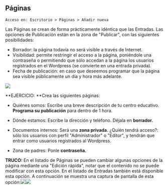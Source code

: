 ## Páginas

```
Acceso en: Escritorio > Páginas > Añadir nueva
```

Las Páginas se crean de forma prácticamente idéntica que las Entradas. Las opciones de Publicación están en la zona de "Publicar", con las siguientes posibilidades:

* Borrador: la página todavía no será visible a través de Internet.
* Visibilidad: permite restringir el acceso a la página, poniéndole una contraseña o permitiendo que sólo accedan a la página los usuarios registrados en el Wordpress \(se convierte en una entrada privada\).
* Fecha de publicación: en caso que deseemos programar que la página sea visible públicamente un día y hora más adelante.

![](https://catedu.github.io/atrevete-con-wordpress/assets/publicar.png)

**EJERCICIO: **Crea las siguientes páginas:

* Quiénes somos: Escribe una breve descripción de tu centro educativo. **Programa su publicación** para dentro de 1 hora.

* Dónde estamos: Escribe la dirección y teléfono. Déjala en **borrador.**

* Documentos internos: Será una **zona privada.** ¿Quién tendrá acceso?: sólo los usuarios con perfil "Administrador" o "Editor", y tendrán que entrar como usuarios registrados al Wordpress.

* Zona de padres: Ponle **contraseña.**

**TRUCO:** En el listado de Páginas se pueden cambiar algunas opciones de la página mediante una "Edición rápida", notar que el contenido no se puede modificar con esta opción. En el listado de Entradas también está disponible esta opción. A continuación se muestra una captura de pantalla de esta opción:![](https://catedu.github.io/atrevete-con-wordpress/assets/pagina-edicion-rapida-1.png)![](https://catedu.github.io/atrevete-con-wordpress/assets/pagina-edicion-rapida-2.png)


